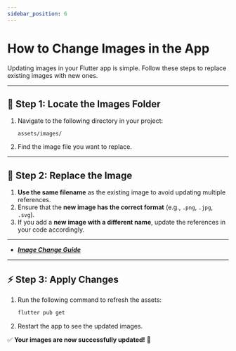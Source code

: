 ```yaml
---
sidebar_position: 6
---
```


# How to Change Images in the App

Updating images in your Flutter app is simple. Follow these steps to replace existing images with new ones.  

---

## 📂 Step 1: Locate the Images Folder  

  1. Navigate to the following directory in your project:  

     ```
     assets/images/
     ```

  2. Find the image file you want to replace.  
  
---

## 🔄 Step 2: Replace the Image  

  1. **Use the same filename** as the existing image to avoid updating multiple references.  
  2. Ensure that the **new image has the correct format** (e.g., `.png`, `.jpg`, `.svg`).  
  3. If you add a **new image with a different name**, update the references in your code accordingly. 

---

- ***[Image Change Guide](https://wrteam-in.github.io/common_app_doc/GeneralSettings/assets)*** 

---

## ⚡ Step 3: Apply Changes  

  1. Run the following command to refresh the assets:  

     ```sh
     flutter pub get
     ```

  2. Restart the app to see the updated images.  


✅ **Your images are now successfully updated!** 🎉 